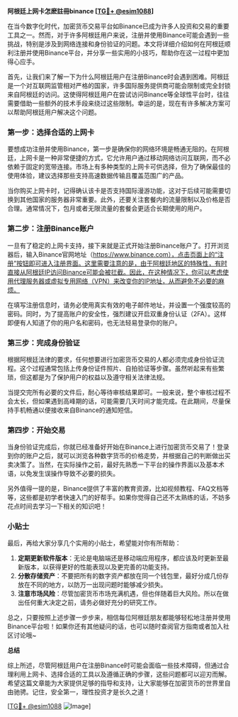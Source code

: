 **阿根廷上网卡怎麽註冊binance [[TG💪+ @esim1088](https://t.me/s/esim1088)]**

在当今数字化时代，加密货币交易平台如Binance已成为许多人投资和交易的重要工具之一。然而，对于许多阿根廷用户来说，注册并使用Binance可能会遇到一些挑战，特别是涉及到网络连接和身份验证的问题。本文将详细介绍如何在阿根廷顺利注册并使用Binance平台，并分享一些实用的小技巧，帮助你在这一过程中更加得心应手。

首先，让我们来了解一下为什么阿根廷用户在注册Binance时会遇到困难。阿根廷是一个对互联网监管相对严格的国家，许多国际服务提供商可能会限制或完全封锁来自阿根廷的访问。这使得阿根廷用户在尝试访问Binance等全球性平台时，往往需要借助一些额外的技术手段来绕过这些限制。幸运的是，现在有许多解决方案可以帮助阿根廷用户解决这个问题。

### 第一步：选择合适的上网卡

要想成功注册并使用Binance，第一步是确保你的网络环境是畅通无阻的。在阿根廷，上网卡是一种非常便捷的方式，它允许用户通过移动网络访问互联网，而不必依赖于固定的宽带连接。市场上有多种类型的上网卡可供选择，但为了确保最佳的使用体验，建议选择那些支持高速数据传输且覆盖范围广的产品。

当你购买上网卡时，记得确认该卡是否支持国际漫游功能，这对于后续可能需要切换到其他国家的服务器非常重要。此外，还要关注套餐内的流量限制以及价格是否合理。通常情况下，包月或者无限流量的套餐会更适合长期使用的用户。

### 第二步：注册Binance账户

一旦有了稳定的上网卡支持，接下来就是正式开始注册Binance账户了。打开浏览器后，输入Binance官网地址（https://www.binance.com），点击页面上的“注册”按钮即可进入注册界面。这里需要注意的是，由于阿根廷地区的特殊性，有时直接从阿根廷IP访问Binance可能会被拦截。因此，在这种情况下，你可以考虑使用代理服务器或虚拟专用网络（VPN）来改变你的IP地址，从而避免不必要的麻烦。

在填写注册信息时，请务必使用真实有效的电子邮件地址，并设置一个强度较高的密码。同时，为了提高账户的安全性，强烈建议开启双重身份认证（2FA）。这样即便有人知道了你的用户名和密码，也无法轻易登录你的账户。

### 第三步：完成身份验证

根据阿根廷法律的要求，任何想要进行加密货币交易的人都必须完成身份验证流程。这个过程通常包括上传身份证件照片、自拍验证等步骤。虽然听起来有些繁琐，但这都是为了保护用户的权益以及遵守相关法律法规。

当提交完所有必要的文件后，耐心等待审核结果即可。一般来说，整个审核过程不会太长，但如果遇到高峰期的话，可能需要几天时间才能完成。在此期间，尽量保持手机畅通以便接收来自Binance的通知短信。

### 第四步：开始交易

当身份验证完成后，你就已经准备好开始在Binance上进行加密货币交易了！登录到你的账户之后，就可以浏览各种数字货币的价格走势，并根据自己的判断做出买卖决策了。当然，在实际操作之前，最好先熟悉一下平台的操作界面以及基本术语，以免发生误操作导致不必要的损失。

另外值得一提的是，Binance提供了丰富的教育资源，比如视频教程、FAQ文档等等，这些都是初学者快速入门的好帮手。如果你觉得自己还不太熟练的话，不妨多花点时间去学习一下相关的知识吧！

### 小贴士

最后，再给大家分享几个实用的小贴士，希望能对你有所帮助：

1. **定期更新软件版本**：无论是电脑端还是移动端应用程序，都应该及时更新至最新版本，以获得更好的性能表现以及更完善的功能支持。
2. **分散存储资产**：不要把所有的数字资产都放在同一个钱包里，最好分成几份存放在不同的地方，以防万一出现问题时能够减少损失。
3. **注意市场风险**：尽管加密货币市场充满机遇，但也伴随着巨大风险。所以在做出任何重大决定之前，请务必做好充分的研究工作。

总之，只要按照上述步骤一步步来，相信每位阿根廷朋友都能够轻松地注册并使用Binance平台啦！如果你还有其他疑问的话，也可以随时查阅官方指南或者加入社区讨论哦~

**总结**

综上所述，尽管阿根廷用户在注册Binance时可能会面临一些技术障碍，但通过合理利用上网卡、选择合适的工具以及遵循正确的步骤，这些问题都可以迎刃而解。希望这篇文章能为大家提供足够的指导和支持，让大家能够在加密货币的世界里自由驰骋。记住，安全第一，理性投资才是长久之道！

[[TG💪+ @esim1088](https://t.me/s/esim1088) ![Image](https://i.postimg.cc/4NQfJmqS/Snipaste-2025-05-13-00-14-12.png)]